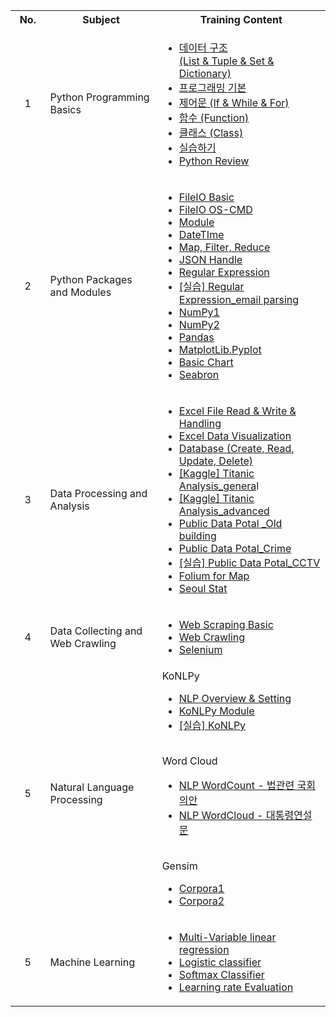 <table>
	<tr>
		<th width=80>No.</th>
		<th width=350>Subject</th>
		<th width=500>Training Content</th>
	</tr>
	<tr>
		<td align="center">1</td>
		<td>Python Programming Basics</td>
		<td>
			<ul>
				<li><a href="1. Python Programming Basics/01. 데이터 구조 (List & Tuple & Set & Dictionary)/">데이터 구조 </br>(List & Tuple & Set & Dictionary)</a></li>
				<li><a href="1. Python Programming Basics/02. 프로그래밍 기본/">프로그래밍 기본</a></li>
				<li><a href="1. Python Programming Basics/03. 제어문 (If & While & For)/">제어문 (If & While & For)</a></li>
				<li><a href="1. Python Programming Basics/04. 함수 (Function)/">함수 (Function)</a></li>		
				<li><a href="1. Python Programming Basics/05. 클래스 (Class)/">클래스 (Class)</a></li>
				<li><a href="1. Python Programming Basics/06. 실습하기/">실습하기</a></li>
				<li><a href="1. Python Programming Basics/07. Python Review.ipynb/">Python Review</a></li>
			</ul>
		</td>
	</tr>
	<tr>
		<td align="center">2</td>
		<td>Python Packages and Modules</td>
		<td>
			<ul>
				<li><a href="2. Python Packages and Modules/2-1. FileIO Basic.ipynb">FileIO Basic</a></li>
				<li><a href="2. Python Packages and Modules/2-2. FileIO OS-CMD.ipynb">FileIO OS-CMD</a></li>
				<li><a href="2. Python Packages and Modules/2-3. Module.ipynb">Module</a></li>
				<li><a href="2. Python Packages and Modules/2-5. DateTIme.ipynb">DateTIme</a></li>		
				<li><a href="2. Python Packages and Modules/2-6. Map, Filter, Reduce.ipynb">Map, Filter, Reduce</a></li>
				<li><a href="2. Python Packages and Modules/2-7. JSON Handle.ipynb">JSON Handle</a></li>
				<li><a href="2. Python Packages and Modules/2-8. Regular Expression .ipynb">Regular Expression</a></li>
				<li><a href="2. Python Packages and Modules/2-8. Regular Expression_이메일파싱.ipynb">[실습] Regular Expression_email parsing</a></li>
				<li><a href="2. Python Packages and Modules/3-1. NumPy1.ipynb">NumPy1</a></li>
				<li><a href="2. Python Packages and Modules/3-2. NumPy2.ipynb">NumPy2</a></li>
				<li><a href="2. Python Packages and Modules/4. Pandas.ipynb">Pandas</a></li>
				<li><a href="2. Python Packages and Modules/5-1. MatplotLib.Pyplot.ipynb">MatplotLib.Pyplot</a></li>
				<li><a href="2. Python Packages and Modules/5-2. Basic Chart.ipynb">Basic Chart</a></li>
				<li><a href="2. Python Packages and Modules/5-5. Seabron.ipynb">Seabron</a></li>
			</ul>
		</td>
	</tr>
	<tr>
		<td align="center">3</td>
		<td>Data Processing and Analysis</td>
		<td>
			<ul>
				<li><a href="3. Data Processing and Analysis/6-1. Excel File Read & Write & Handling.ipynb">Excel File Read & Write & Handling</a></li>
				<li><a href="3. Data Processing and Analysis/6-2. Excel Data Visualization .ipynb">Excel Data Visualization </a></li>
				<li><a href="3. Data Processing and Analysis/7. Database (Create, Read, Update, Delete).ipynb">Database (Create, Read, Update, Delete)</a></li>
				<li><a href="3. Data Processing and Analysis/8-1. Kaggle_Titanic Analysis_general.ipynb">[Kaggle] Titanic Analysis_genera</a>l</li>
				<li><a href="3. Data Processing and Analysis/8-2. Kaggle_Titanic Analysis_advanced .ipynb">[Kaggle] Titanic Analysis_advanced </a></li>
				<li><a href="3. Data Processing and Analysis/9-1. Public Data Potal _Old building.ipynb">Public Data Potal _Old building</a></li>
				<li><a href="3. Data Processing and Analysis/9-2. Public Data Potal_Crime.ipynb">Public Data Potal_Crime</a></li>
				<li><a href="3. Data Processing and Analysis/9-3. Quiz.Public Data Potal_CCTV.ipynb">[실습] Public Data Potal_CCTV</a></li>
				<li><a href="3. Data Processing and Analysis/10-1. Folium for Map.ipynb">Folium for Map</a></li>
				<li><a href="3. Data Processing and Analysis/10-2. Seoul Stat.ipynb">Seoul Stat</a></li>
			</ul>
		</td>
	</tr>
	<tr>
		<td align="center">4</td>
		<td>Data Collecting and Web Crawling</td>
		<td>
			<ul>
				<li><a href="4. Data Collecting and Web Crawling/Web Scraping Basic/">Web Scraping Basic</a></li>
				<li><a href="4. Data Collecting and Web Crawling/Web Crawling/">Web Crawling</a></li>
				<li><a href="4. Data Collecting and Web Crawling/13-1. How to use Selenium.ipynb">Selenium</a></li>
			</ul>
		</td>
	</tr>
	<tr>
		<td align="center">5</td>
		<td>Natural Language Processing</td>
		<td>KoNLPy
			<ul>
				<li><a href="5. Natural Language Processing/KoNLPy/14-1. NLP Overview _ Setting.ipynb">NLP Overview & Setting</a></li>
				<li><a href="5. Natural Language Processing/KoNLPy/14-2. KoNLPy Module.ipynb">KoNLPy Module</a></li>
				<li><a href="5. Natural Language Processing/KoNLPy/191111_(3) ; konlp.ipynb">[실습] KoNLPy</a></li>
			</ul>
			<br> Word Cloud
			<ul>
				<li><a href="5. Natural Language Processing/WordCloud/15-1. NLP WordCount - 법관련 국회의안.ipynb">NLP WordCount - 법관련 국회의안</a></li>
				<li><a href="5. Natural Language Processing/WordCloud/15-3. NLP WordCloud - 대통령연설문.ipynb">NLP WordCloud - 대통령연설문</a></li>
			</ul>
			<br> Gensim
			<ul>
				<li><a href="5. Natural Language Processing/Gensim/1191111_(1) ; Gensim_Corpora.ipynb">Corpora1</a></li>
				<li><a href="5. Natural Language Processing/Gensim/1191111_(2) ; Gensim_Corpora.ipynb">Corpora2</a></li>
			</ul>
		</td>
	</tr>
	<tr>
		<td align="center">5</td>
		<td>Machine Learning</td>
		<td>
			<ul>
				<li><a href="6. Machine Learning/M1-4. Multi-Variable linear regression.ipynb">Multi-Variable linear regression</a></li>
				<li><a href="6. Machine Learning/M2-1. Logistic classifier.ipynb">Logistic classifier</a></li>
				<li><a href="6. Machine Learning/M2-2. Softmax Classifier.ipynb">Softmax Classifier</a></li>
				<li><a href="6. Machine Learning/M3-1. Learning rate Evaluation.ipynb">Learning rate Evaluation</a></li>
			</ul>
		</td>
	</tr>
</table>
	
